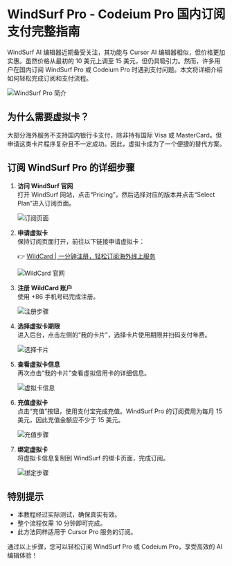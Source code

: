 # WindSurf Pro - Codeium Pro 国内订阅支付完整指南

WindSurf AI 编辑器近期备受关注，其功能与 Cursor AI 编辑器相似，但价格更加实惠。虽然价格从最初的 10 美元上调至 15 美元，但仍具吸引力。然而，许多用户在国内订阅 WindSurf Pro 或 Codeium Pro 时遇到支付问题。本文将详细介绍如何轻松完成订阅和支付流程。

![WindSurf Pro 简介](https://bbtdd.com/img/10838021.webp)

## 为什么需要虚拟卡？

大部分海外服务不支持国内银行卡支付，除非持有国际 Visa 或 MasterCard。但申请这类卡片程序复杂且不一定成功。因此，虚拟卡成为了一个便捷的替代方案。

## 订阅 WindSurf Pro 的详细步骤

1. **访问 WindSurf 官网**  
   打开 WindSurf 网站，点击“Pricing”，然后选择对应的版本并点击“Select Plan”进入订阅页面。

   ![订阅页面](https://bbtdd.com/img/728655561.webp)

2. **申请虚拟卡**  
   保持订阅页面打开，前往以下链接申请虚拟卡：

   👉 [WildCard | 一分钟注册，轻松订阅海外线上服务](https://bbtdd.com/WildCard)

   ![WildCard 官网](https://bbtdd.com/img/70212850109737.webp)

3. **注册 WildCard 账户**  
   使用 +86 手机号码完成注册。

   ![注册步骤](https://bbtdd.com/img/253889691.webp)

4. **选择虚拟卡期限**  
   进入后台，点击左侧的“我的卡片”，选择卡片使用期限并扫码支付年费。

   ![选择卡片](https://bbtdd.com/img/63843516.webp)

5. **查看虚拟卡信息**  
   再次点击“我的卡片”查看虚拟信用卡的详细信息。

   ![虚拟卡信息](https://bbtdd.com/img/7421320733909.webp)

6. **充值虚拟卡**  
   点击“充值”按钮，使用支付宝完成充值。WindSurf Pro 的订阅费用为每月 15 美元，因此充值金额应不少于 15 美元。

   ![充值步骤](https://bbtdd.com/img/8999696930656621.webp)

7. **绑定虚拟卡**  
   将虚拟卡信息复制到 WindSurf 的绑卡页面，完成订阅。

   ![绑定步骤](https://bbtdd.com/img/5371081172174.webp)

## 特别提示

- 本教程经过实际测试，确保真实有效。
- 整个流程仅需 10 分钟即可完成。
- 此方法同样适用于 Cursor Pro 服务的订阅。

通过以上步骤，您可以轻松订阅 WindSurf Pro 或 Codeium Pro，享受高效的 AI 编辑体验！